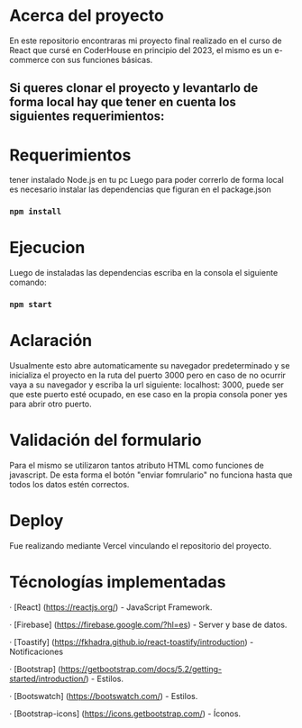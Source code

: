 
# Acerca del proyecto
En este repositorio encontraras mi proyecto final realizado en el curso de React que cursé en CoderHouse en principio del 2023, el mismo es un e-commerce con sus funciones básicas.

## Si queres clonar el proyecto y levantarlo de forma local hay que tener en cuenta los siguientes requerimientos:

# Requerimientos
tener instalado Node.js en tu pc
Luego para poder correrlo de forma local es necesario instalar las dependencias que figuran en el package.json

### `npm install`

# Ejecucion
Luego de instaladas las dependencias escriba en la consola el siguiente comando:

### `npm start`

# Aclaración
Usualmente esto abre automaticamente su navegador predeterminado y se inicializa el proyecto en la ruta del puerto 3000 pero en caso de no ocurrir vaya a su navegador y escriba la url siguiente:
localhost: 3000, puede ser que este puerto esté ocupado, en ese caso en la propia consola poner yes para abrir otro puerto.

# Validación del formulario
Para el mismo se utilizaron tantos atributo HTML como funciones de javascript. De esta forma el botón "enviar fomrulario" no funciona hasta que todos los datos estén correctos.

# Deploy
Fue realizando mediante Vercel vinculando el repositorio del proyecto.

# Técnologías implementadas

· [React] (https://reactjs.org/) - JavaScript Framework.

· [Firebase] (https://firebase.google.com/?hl=es) - Server y base de datos.

· [Toastify] (https://fkhadra.github.io/react-toastify/introduction) - Notificaciones

· [Bootstrap] (https://getbootstrap.com/docs/5.2/getting-started/introduction/) - Estilos.

· [Bootswatch] (https://bootswatch.com/) - Estilos.

· [Bootstrap-icons] (https://icons.getbootstrap.com/) - Íconos.
